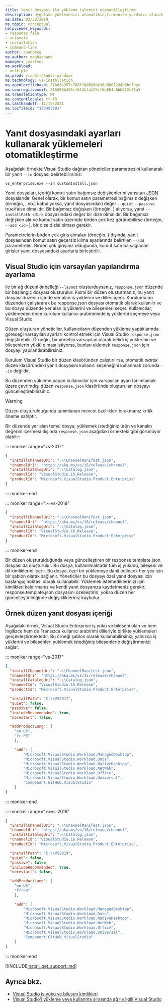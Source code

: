 ```yaml
---
title: Yanıt dosyası ile yükleme işlemini otomatikleştirme
description: Uygulama yüklemenizi otomatikleştirmenize yardımcı olacak bir JSON yanıt dosyası Visual Studio öğrenin
ms.date: 03/30/2019
ms.topic: conceptual
helpviewer_keywords:
- response file
- automate
- installation
- command-line
author: anandmeg
ms.author: meghaanand
manager: jmartens
ms.workload:
- multiple
ms.prod: visual-studio-windows
ms.technology: vs-installation
ms.openlocfilehash: 37b81b957c708f18d896d436a0687298b8bc7bee
ms.sourcegitcommit: 215680b355cf613bfa125cf6b864c8bb5f2c71a5
ms.translationtype: MT
ms.contentlocale: tr-TR
ms.lasthandoff: 11/15/2021
ms.locfileid: "132453691"
---
```

# <a name="automate-installs-by-using-settings-in-a-response-file"></a>Yanıt dosyasındaki ayarları kullanarak yüklemeleri otomatikleştirme

Aşağıdaki örnekte Visual Studio dağıtan yöneticiler parametresini kullanarak bir yanıt `--in` dosyası belirtebilirsiniz:

```shell
vs_enterprise.exe --in customInstall.json
```

Yanıt dosyaları, içeriği komut satırı bağımsız değişkenlerini yansıtan [JSON](http://json-schema.org/) dosyalarıdır.  Genel olarak, bir komut satırı parametresi bağımsız değişken (örneğin, , vb.) kabul yoksa, yanıt dosyasındaki değer `--quiet` `--passive` true/false olmalıdır.  Bir bağımsız değişken (örneğin, ) alıyorsa, yanıt `--installPath <dir>` dosyasındaki değer bir dize olmalıdır.  Bir bağımsız değişken alır ve komut satırı üzerinde birden çok kez görünebilirse (örneğin, `--add <id>` ), bir dize dizisi olması gerekir.

Parametrelerin birden çok giriş almaları (örneğin, ) dışında, yanıt dosyasından komut satırı geçersiz kılma ayarlarında belirtilen `--add` parametreler. Birden çok girişiniz olduğunda, komut satırına sağlanan girişler yanıt dosyasındaki ayarlarla birleştirilir.

## <a name="setting-a-default-configuration-for-visual-studio"></a>Visual Studio için varsayılan yapılandırma ayarlama

ile bir ağ düzeni önbelleği `--layout` oluşturduysanız, `response.json` düzende bir başlangıç dosyası oluşturulur. Kısmi bir düzen oluşturmanız, bu yanıt dosyası düzenin içinde yer alan iş yüklerini ve dilleri içerir.  Kurulumu bu düzenden çalıştırarak bu response.json dosyası otomatik olarak kullanılır ve bu dosya düzende yer alan iş yüklerini ve bileşenleri seçer.  Kullanıcılar, yüklemeden önce kurulum kullanıcı arabiriminde iş yüklerini seçmeye veya Visual Studio.

Düzen oluşturan yöneticiler, kullanıcıların düzenden yükleme yaptıklarında göreceği varsayılan ayarları kontrol etmek için Visual Studio `response.json` değiştirebilir.  Örneğin, bir yönetici varsayılan olarak belirli iş yüklerinin ve bileşenlerin yüklü olması istiyorsa, bunları eklemek `response.json` için dosyayı yapılandırabilirsiniz.

Kurulum Visual Studio bir düzen klasöründen çalıştırılırsa, otomatik _olarak_ düzen klasöründeki yanıt dosyasını kullanır.  seçeneğini kullanmak zorunda `--in` değildir.

Bu düzenden yükleme yapan kullanıcılar için varsayılan ayarı tanımlamak üzere çevrimdışı düzen `response.json` klasöründe oluşturulan dosyayı güncelleştirebilirsiniz.

> [!WARNING]
> Düzen oluşturulduğunda tanımlanan mevcut özellikleri bırakmanız kritik öneme sahiptir.

Bir düzende yer alan temel dosya, yüklemek istediğiniz ürün ve kanalın değerini içermesi dışında `response.json` aşağıdaki örnekteki gibi görünüyor olabilir:

::: moniker range="vs-2017"

```json
{
  "installChannelUri": ".\\ChannelManifest.json",
  "channelUri": "https://aka.ms/vs/15/release/channel",
  "installCatalogUri": ".\\Catalog.json",
  "channelId": "VisualStudio.15.Release",
  "productId": "Microsoft.VisualStudio.Product.Enterprise"
}
```

::: moniker-end

::: moniker range=">=vs-2019"

```json
{
  "installChannelUri": ".\\ChannelManifest.json",
  "channelUri": "https://aka.ms/vs/16/release/channel",
  "installCatalogUri": ".\\Catalog.json",
  "channelId": "VisualStudio.16.Release",
  "productId": "Microsoft.VisualStudio.Product.Enterprise"
}
```

::: moniker-end

Bir düzen oluşturulduğunda veya güncelleştiren bir response.template.json dosyası da oluşturulur.  Bu dosya, kullanılmaktadır tüm iş yükünü, bileşeni ve dil kimliklerini içerir.  Bu dosya, özel bir yüklemeye dahil edilecek her şey için bir şablon olarak sağlanır.  Yöneticiler bu dosyayı özel yanıt dosyası için başlangıç noktası olarak kullanabilir.  Yüklemek istemediklerinizi için kimlikleri kaldırmanız ve kendi yanıt dosyanıza kaydetmeniz gerekir.  response.template.json dosyasını özelleştirin, yoksa düzen her güncelleştirildiğinde değişiklikleriniz kaybolur.

## <a name="example-layout-response-file-content"></a>Örnek düzen yanıt dosyası içeriği

Aşağıdaki örnek, Visual Studio Enterprise iş yükü ve bileşeni olan ve hem İngilizce hem de Fransızca kullanıcı arabirimi dilleriyle birlikte yüklemeleri gerçekleştirmektedir. Bu örneği şablon olarak kullanabilirsiniz; yalnızca iş yüklerini ve bileşenleri yüklemek istediğiniz bileşenlerle değiştirmenizi sağlar:

::: moniker range="vs-2017"

```json
{
  "installChannelUri": ".\\ChannelManifest.json",
  "channelUri": "https://aka.ms/vs/15/release/channel",
  "installCatalogUri": ".\\Catalog.json",
  "channelId": "VisualStudio.15.Release",
  "productId": "Microsoft.VisualStudio.Product.Enterprise",

  "installPath": "C:\\VS2017",
  "quiet": false,
  "passive": false,
  "includeRecommended": true,
  "norestart": false,

  "addProductLang": [
    "en-US",
    "fr-FR"
    ],

    "add": [
        "Microsoft.VisualStudio.Workload.ManagedDesktop",
        "Microsoft.VisualStudio.Workload.Data",
        "Microsoft.VisualStudio.Workload.NativeDesktop",
        "Microsoft.VisualStudio.Workload.NetWeb",
        "Microsoft.VisualStudio.Workload.Office",
        "Microsoft.VisualStudio.Workload.Universal",
        "Component.GitHub.VisualStudio"
    ]
}
```

::: moniker-end

::: moniker range=">=vs-2019"

```json
{
  "installChannelUri": ".\\ChannelManifest.json",
  "channelUri": "https://aka.ms/vs/16/release/channel",
  "installCatalogUri": ".\\Catalog.json",
  "channelId": "VisualStudio.16.Release",
  "productId": "Microsoft.VisualStudio.Product.Enterprise",

  "installPath": "C:\\VS2019",
  "quiet": false,
  "passive": false,
  "includeRecommended": true,
  "norestart": false,

  "addProductLang": [
    "en-US",
    "fr-FR"
    ],

    "add": [
        "Microsoft.VisualStudio.Workload.ManagedDesktop",
        "Microsoft.VisualStudio.Workload.Data",
        "Microsoft.VisualStudio.Workload.NativeDesktop",
        "Microsoft.VisualStudio.Workload.NetWeb",
        "Microsoft.VisualStudio.Workload.Office",
        "Microsoft.VisualStudio.Workload.Universal",
        "Component.GitHub.VisualStudio"
    ]
}
```

::: moniker-end

[!INCLUDE[install_get_support_md](includes/install_get_support_md.md)]

## <a name="see-also"></a>Ayrıca bkz.

* [Visual Studio iş yükü ve bileşen kimlikleri](workload-and-component-ids.md)
* [Visual Studio'i yükleme veya kullanma sırasında ağ ile ilgili Visual Studio](troubleshooting-network-related-errors-in-visual-studio.md)

